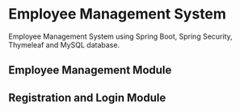 # Employee Management System
Employee Management System using Spring Boot, Spring Security, Thymeleaf and MySQL database.


## Employee Management Module


## Registration and Login Module

